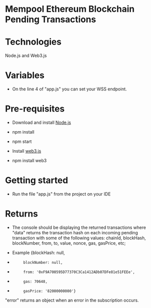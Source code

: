 # Mempool Ethereum Blockchain Pending Transactions

# Technologies
Node.js and Web3.js

# Variables
- On the line 4 of "app.js" you can set your WSS endpoint.

# Pre-requisites
- Download and install [Node.js](https://nodejs.org/en/download/)
- npm install
- npm start

- Install [web3.js](https://web3js.readthedocs.io/en/v1.7.0/getting-started.html)
- npm install web3

# Getting started
- Run the file "app.js" from the project on your IDE

# Returns
- The console should be displaying the returned transactions where "data" returns the transaction hash on each incoming pending transaction with some of the following values: chainId, blockHash, blockNumber, from, to, value, nonce, gas, gasPrice, etc;

- Example {blockHash: null, 
-          blockNumber: null, 
-          from: '0xF9A700595D77370C3Ca1412ADb07DFe81e51FEEe',
-          gas: 70648, 
-          gasPrice: '82000000000'}

"error" returns an object when an error in the subscription occurs.
 
